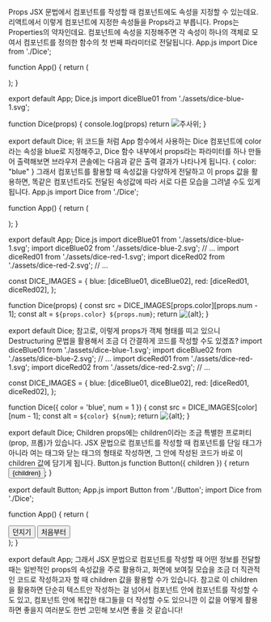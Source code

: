Props
JSX 문법에서 컴포넌트를 작성할 때 컴포넌트에도 속성을 지정할 수 있는데요. 리액트에서 이렇게 컴포넌트에 지정한 속성들을 Props라고 부릅니다.
Props는 Properties의 약자인데요. 컴포넌트에 속성을 지정해주면 각 속성이 하나의 객체로 모여서 컴포넌트를 정의한 함수의 첫 번째 파라미터로 전달됩니다.
App.js
import Dice from './Dice';

function App() {
return (
<div>
<Dice color="blue" />
</div>
);
}

export default App;
Dice.js
import diceBlue01 from './assets/dice-blue-1.svg';

function Dice(props) {
console.log(props)
return <img src={diceBlue01} alt="주사위" />;
}

export default Dice;
위 코드들 처럼 App 함수에서 사용하는 Dice 컴포넌트에 color라는 속성을 blue로 지정해주고, Dice 함수 내부에서 props라는 파라미터를 하나 만들어 출력해보면 브라우저 콘솔에는 다음과 같은 출력 결과가 나타나게 됩니다.
{ color: "blue" }
그래서 컴포넌트를 활용할 때 속성값을 다양하게 전달하고 이 props 값을 활용하면, 똑같은 컴포넌트라도 전달된 속성값에 따라 서로 다른 모습을 그려낼 수도 있게 됩니다.
App.js
import Dice from './Dice';

function App() {
return (
<div>
<Dice color="red" num={2} />
</div>
);
}

export default App;
Dice.js
import diceBlue01 from './assets/dice-blue-1.svg';
import diceBlue02 from './assets/dice-blue-2.svg';
// ...
import diceRed01 from './assets/dice-red-1.svg';
import diceRed02 from './assets/dice-red-2.svg';
// ...

const DICE_IMAGES = {
blue: [diceBlue01, diceBlue02],
red: [diceRed01, diceRed02],
};

function Dice(props) {
const src = DICE_IMAGES[props.color][props.num - 1];
const alt = `${props.color} ${props.num}`;
return <img src={src} alt={alt} />;
}

export default Dice;
참고로, 이렇게 props가 객체 형태를 띠고 있으니 Destructuring 문법을 활용해서 조금 더 간결하게 코드를 작성할 수도 있겠죠?
import diceBlue01 from './assets/dice-blue-1.svg';
import diceBlue02 from './assets/dice-blue-2.svg';
// ...
import diceRed01 from './assets/dice-red-1.svg';
import diceRed02 from './assets/dice-red-2.svg';
// ...

const DICE_IMAGES = {
blue: [diceBlue01, diceBlue02],
red: [diceRed01, diceRed02],
};

function Dice({ color = 'blue', num = 1 }) {
const src = DICE_IMAGES[color][num - 1];
const alt = `${color} ${num}`;
return <img src={src} alt={alt} />;
}

export default Dice;
Children
props에는 children이라는 조금 특별한 프로퍼티(prop, 프롭)가 있습니다.
JSX 문법으로 컴포넌트를 작성할 때 컴포넌트를 단일 태그가 아니라 여는 태그와 닫는 태그의 형태로 작성하면, 그 안에 작성된 코드가 바로 이 children 값에 담기게 됩니다.
Button.js
function Button({ children }) {
return <button>{children}</button>;
}

export default Button;
App.js
import Button from './Button';
import Dice from './Dice';

function App() {
return (
<div>
<div>
<Button>던지기</Button>
<Button>처음부터</Button>
</div>
<Dice color="red" num={2} />
</div>
);
}

export default App;
그래서 JSX 문법으로 컴포넌트를 작성할 때 어떤 정보를 전달할 때는 일반적인 props의 속성값을 주로 활용하고, 화면에 보여질 모습을 조금 더 직관적인 코드로 작성하고자 할 때 children 값을 활용할 수가 있습니다.
참고로 이 children을 활용하면 단순히 텍스트만 작성하는 걸 넘어서 컴포넌트 안에 컴포넌트를 작성할 수도 있고, 컴포넌트 안에 복잡한 태그들을 더 작성할 수도 있으니깐 이 값을 어떻게 활용하면 좋을지 여러분도 한번 고민해 보시면 좋을 것 같습니다!
